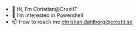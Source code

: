 - 👋 Hi, I’m Christian@CrestIT
- 👀 I’m interested in Powershell
- 📫 How to reach me christian.dahlberg@crestit.se
